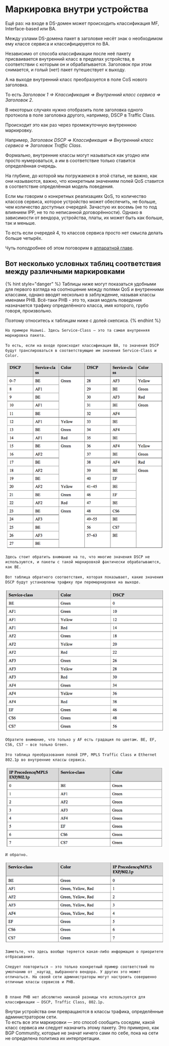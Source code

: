 # Маркировка внутри устройства

Ещё раз: на входе в DS-домен может происходить классификация MF, Interface-based или BA.

Между узлами DS-домена пакет в заголовке несёт знак о необходимом ему классе сервиса и классифицируется по BA.

Независимо от способа классификации после неё пакету присваивается внутренний класс в пределах устройства, в соответствии с которым он и обрабатывается. Заголовок при этом снимается, и голый \(нет\) пакет путешествует к выходу.

А на выходе внутренний класс преобразуется в поле CoS нового заголовка.

То есть _Заголовок 1 ⇒ Классификация ⇒ Внутренний класс сервиса ⇒ Заголовок 2_.

В некоторых случаях нужно отобразить поле заголовка одного протокола в поле заголовка другого, например, DSCP в Traffic Class.

Происходит это как раз через промежуточную внутреннюю маркировку.

Например, _Заголовок DSCP ⇒ Классификация ⇒ Внутренний класс сервиса ⇒ Заголовок Traffic Class_.

Формально, внутренние классы могут называться как угодно или просто нумероваться, а им в соответствие только ставится определённая очередь.

На глубине, до которой мы погружаемся в этой статье, не важно, как они называются, важно, что конкретным значениям полей QoS ставится в соответствие определённая модель поведения.

Если мы говорим о конкретных реализациях QoS, то количество классов сервиса, которое устройство может обеспечить, не больше, чем количество доступных очередей. Зачастую их восемь \(не то под влиянием IPP, не то по неписанной договорённости\). Однако в зависимости от вендора, устройства, платы, их может быть как больше, так и меньше.

То есть если очередей 4, то классов сервиса просто нет смысла делать больше четырёх.

Чуть поподробнее об этом поговорим в [аппаратной главе](../9.-apparatnaya-realizaciya-qos.md).

## **Вот несколько условных таблиц соответствия между различными маркировками**

{% hint style="danger" %}
Таблицы ниже могут показаться удобными для первого взгляда на соотношение между полями QoS и внутренними классами, однако вводят несколько в заблуждение, называя классы именами PHB. Всё-таки PHB - это то, какая модель поведения назначается трафику определённого класса, имя которого, грубо говоря, произвольно.

Поэтому относитесь к таблицам ниже с долей скепсиса.
{% endhint %}

```text
На примере Huawei. Здесь Service-Class — это та самая внутренняя маркировка пакета.  

То есть, если на входе происходит классификация BA, то значения DSCP будут транслироваться в соответствующие им значения Service-Class и Color.
```

![](../../.gitbook/assets/image%20%2855%29.png)

```text
Здесь стоит обратить внимание на то, что многие значения DSCP не используются, и пакеты с такой маркировкой фактически обрабатываются, как BE.  

Вот таблица обратного соответствия, которая показывает, какие значения DSCP будут установлены трафику при перемаркировке на выходе.
```

![](../../.gitbook/assets/image%20%28124%29.png)

```text
Обратите внимание, что только у AF есть градация по цветам. BE, EF, CS6, CS7 — все только Green.  

Это таблица преобразования полей IPP, MPLS Traffic Class и Ethernet 802.1p во внутренние классы сервиса. 
```

![](../../.gitbook/assets/image%20%28187%29.png)

```text
И обратно.
```

![](../../.gitbook/assets/image%20%28126%29.png)

```text
Заметьте, что здесь вообще теряется какая-либо информация о приоритете отбрасывания.  

Следует повториться — это только конкретный пример соответствий по умолчанию от _наугад_ выбранного вендора. У других это может отличаться. На своей сети администраторы могут настроить совершенно отличные классы сервисов и PHB.


В плане PHB нет абсолютно никакой разницы что используется для классификации — DSCP, Traffic Class, 802.1p.  
```

Внутри устройства они превращаются в классы трафика, определённые администратором сети.  
То есть все эти маркировки — это способ сообщить соседям, какой класс сервиса им следует назначить этому пакету. Это примерно, как BGP Community, которые не значат ничего сами по себе, пока на сети не определена политика их интерпретации.

